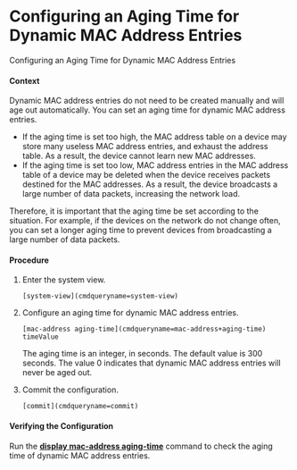 Configuring an Aging Time for Dynamic MAC Address Entries
=========================================================

Configuring an Aging Time for Dynamic MAC Address Entries

#### Context

Dynamic MAC address entries do not need to be created manually and will age out automatically. You can set an aging time for dynamic MAC address entries.

* If the aging time is set too high, the MAC address table on a device may store many useless MAC address entries, and exhaust the address table. As a result, the device cannot learn new MAC addresses.
* If the aging time is set too low, MAC address entries in the MAC address table of a device may be deleted when the device receives packets destined for the MAC addresses. As a result, the device broadcasts a large number of data packets, increasing the network load.

Therefore, it is important that the aging time be set according to the situation. For example, if the devices on the network do not change often, you can set a longer aging time to prevent devices from broadcasting a large number of data packets.


#### Procedure

1. Enter the system view.
   
   
   ```
   [system-view](cmdqueryname=system-view)
   ```
2. Configure an aging time for dynamic MAC address entries.
   
   
   ```
   [mac-address aging-time](cmdqueryname=mac-address+aging-time) timeValue
   ```
   
   The aging time is an integer, in seconds. The default value is 300 seconds. The value 0 indicates that dynamic MAC address entries will never be aged out.
3. Commit the configuration.
   
   
   ```
   [commit](cmdqueryname=commit)
   ```

#### Verifying the Configuration

Run the [**display mac-address aging-time**](cmdqueryname=display+mac-address+aging-time) command to check the aging time of dynamic MAC address entries.